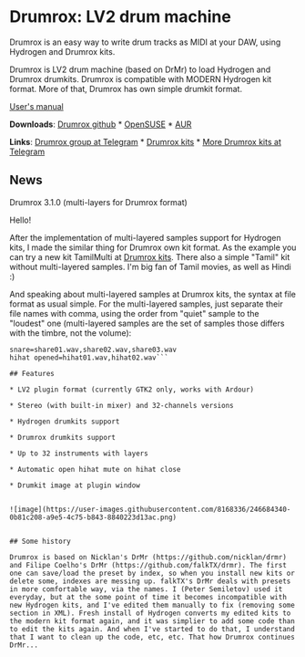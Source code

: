 # Drumrox: LV2 drum machine

Drumrox is an easy way to write drum tracks as MIDI at your DAW, using Hydrogen and Drumrox kits.

Drumrox is LV2 drum machine (based on DrMr) to load Hydrogen and Drumrox drumkits. Drumrox is compatible with MODERN Hydrogen kit format. More of that, Drumrox has own simple drumkit format.


[User's manual](manual.md)

**Downloads**: [Drumrox github](https://github.com/psemiletov/drumrox) *
[OpenSUSE](https://build.opensuse.org/package/show/multimedia:proaudio/drumrox) *
[AUR](https://aur.archlinux.org/packages/drumrox)

**Links**: [Drumrox group at Telegram](https://t.me/drumrox) * [Drumrox kits](https://github.com/psemiletov/drumrox-kits) * [More Drumrox kits at Telegram](https://t.me/drumrox_kits)

## News

Drumrox 3.1.0 (multi-layers for Drumrox format)

Hello!

After the implementation of multi-layered samples support for Hydrogen kits, I made the similar thing for Drumrox own kit format. As the example you can try a new kit TamilMulti at [Drumrox kits](https://github.com/psemiletov/drumrox-kits). There also a simple "Tamil" kit without multi-layered samples. I'm big fan of Tamil movies, as well as Hindi :)

And speaking about multi-layered samples at Drumrox kits, the syntax at file format as usual simple. For the multi-layered samples, just separate their file names with comma, using the order from "quiet" sample to the "loudest" one (multi-layered samples are the set of samples those differs with the timbre, not the volume):

```kick=kick01.wav,kick02.wav,kick03.wav,kick04.wav
snare=share01.wav,share02.wav,share03.wav
hihat opened=hihat01.wav,hihat02.wav```

## Features

* LV2 plugin format (currently GTK2 only, works with Ardour)

* Stereo (with built-in mixer) and 32-channels versions

* Hydrogen drumkits support

* Drumrox drumkits support

* Up to 32 instruments with layers

* Automatic open hihat mute on hihat close

* Drumkit image at plugin window


![image](https://user-images.githubusercontent.com/8168336/246684340-0b81c208-a9e5-4c75-b843-8840223d13ac.png)


## Some history

Drumrox is based on Nicklan's DrMr (https://github.com/nicklan/drmr) and Filipe Coelho's DrMr (https://github.com/falkTX/drmr). The first one can save/load the preset by index, so when you install new kits or delete some, indexes are messing up. falkTX's DrMr deals with presets in more comfortable way, via the names. I (Peter Semiletov) used it everyday, but at the some point of time it becomes incompatible with new Hydrogen kits, and I've edited them manually to fix (removing some section in XML). Fresh install of Hydrogen converts my edited kits to the modern kit format again, and it was simplier to add some code than to edit the kits again. And when I've started to do that, I understand that I want to clean up the code, etc, etc. That how Drumrox continues DrMr...


